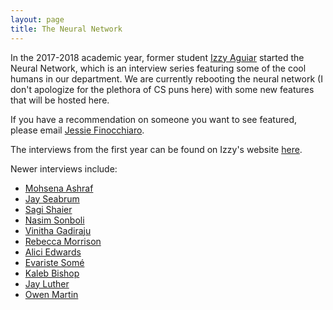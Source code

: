 ```yaml
---
layout: page
title: The Neural Network
---
```


In the 2017-2018 academic year, former student [Izzy Aguiar](www.izabelpaguiar.com) started the Neural Network, which is an interview series featuring some of the cool humans in our department.  We are currently rebooting the neural network (I don't apologize for the plethora of CS puns here) with some new features that will be hosted here.

If you have a recommendation on someone you want to see featured, please email [Jessie Finocchiaro](mailto:jefi8453@colorado.edu).

The interviews from the first year can be found on Izzy's website [here](https://izabelpaguiar.com/nn/).

Newer interviews include:
 * [Mohsena Ashraf](neural-network/mohsena_ashraf_nn.pdf)
 * [Jay Seabrum](neural-network/jay-seabrum_nn.pdf)
 * [Sagi Shaier](neural-network/sagi_shaier_nn.pdf)
 * [Nasim Sonboli](neural-network/nasim_sonboli_nn.pdf)
 * [Vinitha Gadiraju](neural-network/vinitha_gadiraju_nn.pdf)
 * [Rebecca Morrison](neural-network/rebecca_morrison_nn.pdf)
 * [Alici Edwards](neural-network/alici_edwards_nn.pdf)
 * [Evariste Somé](neural-network/evariste_some_nn.pdf)
 * [Kaleb Bishop](neural-network/kaleb_bishop_nn.pdf)
 * [Jay Luther](neural-network/jay_luther_nn.pdf)
 * [Owen Martin](neural-network/owen_martin_nn.pdf)

